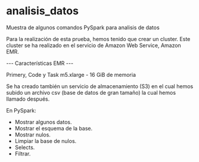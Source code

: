 # analisis_datos
Muestra de algunos comandos PySpark para analisis de datos

Para la realización de esta prueba, hemos tenido que crear un cluster. Este cluster se ha realizado en el servicio
de Amazon Web Service, Amazon EMR. 

--- Características EMR ---

Primery, Code y Task
m5.xlarge - 16 GiB de memoria

Se ha creado también un servicio de almacenamiento (S3) en el cual hemos subido un archivo csv (base de datos de gran tamaño)
la cual hemos llamado después.

En PySpark:

- Mostrar algunos datos.
- Mostrar el esquema de la base.
- Mostrar nulos.
- Limpiar la base de nulos.
- Selects.
- Filtrar.
